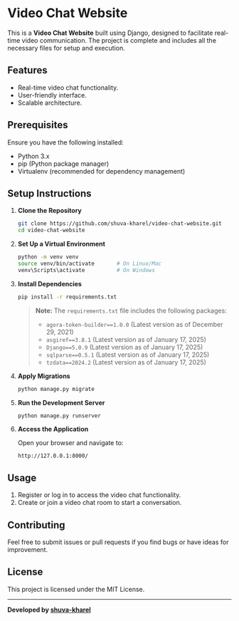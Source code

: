 # Video Chat Website

This is a **Video Chat Website** built using Django, designed to facilitate real-time video communication. The project is complete and includes all the necessary files for setup and execution.

## Features

- Real-time video chat functionality.
- User-friendly interface.
- Scalable architecture.

## Prerequisites

Ensure you have the following installed:

- Python 3.x
- pip (Python package manager)
- Virtualenv (recommended for dependency management)

## Setup Instructions

1. **Clone the Repository**

   ```bash
   git clone https://github.com/shuva-kharel/video-chat-website.git
   cd video-chat-website
   ```

2. **Set Up a Virtual Environment**

   ```bash
   python -m venv venv
   source venv/bin/activate       # On Linux/Mac
   venv\Scripts\activate          # On Windows
   ```

3. **Install Dependencies**

   ```bash
   pip install -r requirements.txt
   ```

   > **Note:** The `requirements.txt` file includes the following packages:
   >
   > - `agora-token-builder==1.0.0` (Latest version as of December 29, 2021)
   > - `asgiref==3.8.1` (Latest version as of January 17, 2025)
   > - `Django==5.0.9` (Latest version as of January 17, 2025)
   > - `sqlparse==0.5.1` (Latest version as of January 17, 2025)
   > - `tzdata==2024.2` (Latest version as of January 17, 2025)

4. **Apply Migrations**

   ```bash
   python manage.py migrate
   ```

5. **Run the Development Server**

   ```bash
   python manage.py runserver
   ```

6. **Access the Application**

   Open your browser and navigate to:

   ```
   http://127.0.0.1:8000/
   ```

## Usage

1. Register or log in to access the video chat functionality.
2. Create or join a video chat room to start a conversation.

## Contributing

Feel free to submit issues or pull requests if you find bugs or have ideas for improvement.

## License

This project is licensed under the MIT License.

---

**Developed by [shuva-kharel](https://github.com/shuva-kharel)**
